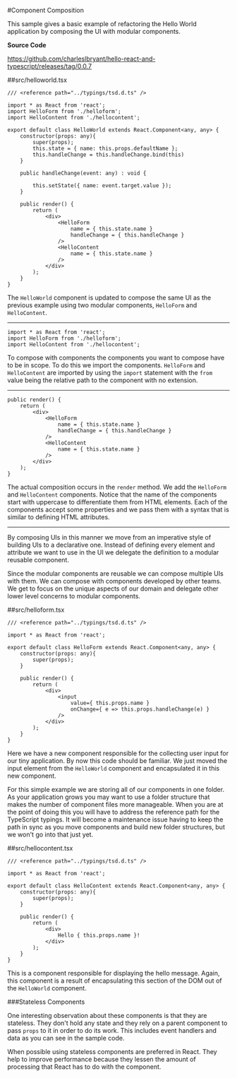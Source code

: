 #Component Composition

This sample gives a basic example of refactoring the Hello World application by composing the UI with modular components.

**Source Code** 

https://github.com/charleslbryant/hello-react-and-typescript/releases/tag/0.0.7

##src/helloworld.tsx

```
/// <reference path="../typings/tsd.d.ts" />

import * as React from 'react';
import HelloForm from './helloform';
import HelloContent from './hellocontent';

export default class HelloWorld extends React.Component<any, any> {
    constructor(props: any){
        super(props);
        this.state = { name: this.props.defaultName };
        this.handleChange = this.handleChange.bind(this)
    }
    
    public handleChange(event: any) : void {
        
        this.setState({ name: event.target.value });
    }

	public render() {
		return (
            <div>
                <HelloForm 
                    name = { this.state.name }
                    handleChange = { this.handleChange } 
                />
                <HelloContent 
                    name = { this.state.name }
                />
            </div>
        );
	}
}

```

The `HelloWorld` component is updated to compose the same UI as the previous example using two modular components, `HelloForm` and `HelloContent`.

----

```
import * as React from 'react';
import HelloForm from './helloform';
import HelloContent from './hellocontent';
```

To compose with components the components you want to compose have to be in scope. To do this we import the components. `HelloForm` and `HelloContent` are imported by using the `import` statement with the `from` value being the relative path to the component with no extension.

---

```
public render() {
	return (
        <div>
            <HelloForm 
                name = { this.state.name }
                handleChange = { this.handleChange } 
            />
            <HelloContent 
                name = { this.state.name }
            />
        </div>
    );
}
```

The actual composition occurs in the `render` method. We add the `HelloForm` and `HelloContent` components. Notice that the name of the components start with uppercase to differentiate them from HTML elements. Each of the components accept some properties and we pass them with a syntax that is similar to defining HTML attributes.

---

By composing UIs in this manner we move from an imperative style of building UIs to a declarative one. Instead of defining every element and attribute we want to use in the UI we delegate the definition to a modular reusable component. 

Since the modular components are reusable we can compose multiple UIs with them. We can compose with components developed by other teams. We get to focus on the unique aspects of our domain and delegate other lower level concerns to modular components.

##src/helloform.tsx

```
/// <reference path="../typings/tsd.d.ts" />

import * as React from 'react';

export default class HelloForm extends React.Component<any, any> {
    constructor(props: any){
        super(props);
    }

	public render() {
		return (
            <div>
                <input 
                    value={ this.props.name }
                    onChange={ e => this.props.handleChange(e) }
                />
            </div>
        );
	}
}
```
Here we have a new component responsible for the collecting user input for our tiny application. By now this code should be familiar. We just moved the input element from the `HelloWorld` component and encapsulated it in this new component. 

For this simple example we are storing all of our components in one folder. As your application grows you may want to use a folder structure that makes the number of component files more manageable. When you are at the point of doing this you will have to address the reference path for the TypeScript typings. It will become a maintenance issue having to keep the path in sync as you move components and build new folder structures, but we won't go into that just yet.

##src/hellocontent.tsx

```
/// <reference path="../typings/tsd.d.ts" />

import * as React from 'react';

export default class HelloContent extends React.Component<any, any> {
    constructor(props: any){
        super(props);
    }

	public render() {
		return (
            <div>
                Hello { this.props.name }!
            </div>
        );
	}
}
```
This is a component responsible for displaying the hello message. Again, this component is a result of encapsulating this section of the DOM out of the `HelloWorld` component.

###Stateless Components

One interesting observation about these components is that they are stateless. They don't hold any state and they rely on a parent component to pass `props` to it in order to do its work. This includes event handlers and data as you can see in the sample code. 

When possible using stateless components are preferred in React. They help to improve performance because they lessen the amount of processing that React has to do with the component.

